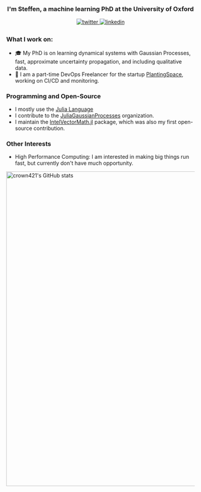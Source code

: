 ### <div align="center"> I'm Steffen, a machine learning PhD at the University of Oxford </div>  

<div align="center">
<a href="https://twitter.com/crown4211" target="_blank">
<img src=https://img.shields.io/badge/twitter-%2300acee.svg?&style=for-the-badge&logo=twitter&logoColor=white alt=twitter style="margin-bottom: 5px;" />
</a>
<a href="https://linkedin.com/in/steffen-ridderbusch" target="_blank">
<img src=https://img.shields.io/badge/linkedin-%231E77B5.svg?&style=for-the-badge&logo=linkedin&logoColor=white alt=linkedin style="margin-bottom: 5px;" />
</a>
</div>


### What I work on:
- 🎓 My PhD is on learning dynamical systems with Gaussian Processes, fast, approximate uncertainty propagation, and including qualitative data.  
- 🌱 I am a part-time DevOps Freelancer for the startup [PlantingSpace](planting.space), working on CI/CD and monitoring. 

### Programming and Open-Source
- I mostly use the [Julia Language](https://julialang.org/)
- I contribute to the [JuliaGaussianProcesses](https://github.com/JuliaGaussianProcesses) organization.
- I maintain the [IntelVectorMath.jl](https://github.com/JuliaMath/IntelVectorMath.jl) package, which was also my first open-source contribution. 

### Other Interests
- High Performance Computing: I am interested in making big things run fast, but currently don't have much opportunity. 


<a href="https://quine.sh/profile/crown421"><img src="https://stats.quine.sh/crown421/github" alt="crown421's GitHub stats" width="840px"></a>


<!--
**Crown421/Crown421** is a ✨ _special_ ✨ repository because its `README.md` (this file) appears on your GitHub profile.

Here are some ideas to get you started:

- 🔭 I’m currently working on ...
- 🌱 I’m currently learning ...
- 👯 I’m looking to collaborate on ...
- 🤔 I’m looking for help with ...
- 💬 Ask me about ...
- 📫 How to reach me: ...
- 😄 Pronouns: ...
- ⚡ Fun fact: ...

[![Steffen's GitHub stats](https://github-readme-stats.vercel.app/api?username=Crown421)](https://github.com/Crown421/github-readme-stats)

[![Top Langs](https://github-readme-stats.vercel.app/api/top-langs/?username=Crown421)](https://github.com/Crown421/github-readme-stats)

<p align="left"> <img src="https://komarev.com/ghpvc/?username=Crown421&label=Profile%20views&color=0e75b6&style=flat" alt="Crown421" /> </p>
-->
